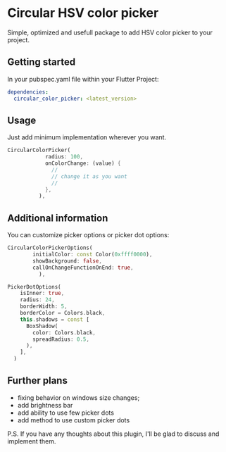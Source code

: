 
# Circular HSV color picker

Simple, optimized and usefull package to add HSV color picker to your project.

## Getting started

In your pubspec.yaml file within your Flutter Project:
```yaml
dependencies:
  circular_color_picker: <latest_version>
```

## Usage

Just add minimum implementation wherever you want. 

```dart
CircularColorPicker(
            radius: 100,
            onColorChange: (value) {
              //
              // change it as you want
              //
            },
          ),
```

## Additional information

You can customize picker options or picker dot options:

```dart
CircularColorPickerOptions(
        initialColor: const Color(0xffff0000),
        showBackground: false,
        callOnChangeFunctionOnEnd: true,
          ),
```

```dart
PickerDotOptions(
    isInner: true,
    radius: 24,
    borderWidth: 5,
    borderColor = Colors.black,
    this.shadows = const [
      BoxShadow(
        color: Colors.black,
        spreadRadius: 0.5,
      ),
    ],
  )
```

## Further plans

- fixing behavior on windows size changes;
- add brightness bar
- add ability to use few picker dots
- add method to use custom picker dots

P.S. If you have any thoughts about this plugin, I'll be glad to discuss and implement them.
